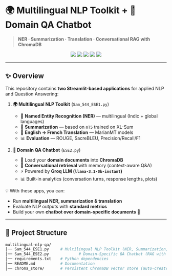 # 🌍 Multilingual NLP Toolkit + 🤖 Domain QA Chatbot  
> **NER · Summarization · Translation · Conversational RAG with ChromaDB**

<p align="center">
  <img src="https://img.shields.io/badge/Framework-Streamlit-FF4B4B?logo=streamlit&logoColor=white" />
  <img src="https://img.shields.io/badge/NLP-HuggingFace-orange?logo=huggingface&logoColor=white" />
  <img src="https://img.shields.io/badge/RAG-ChromaDB-purple" />
  <img src="https://img.shields.io/badge/LLM-Groq-green" />
  <img src="https://img.shields.io/badge/Visualization-Matplotlib-blue" />
</p>

---

## ✨ Overview

This repository contains **two Streamlit-based applications** for applied NLP and Question Answering:

1. **🌍 Multilingual NLP Toolkit** (`Sam_544_ESE1.py`)  
   - 🧩 **Named Entity Recognition (NER)** — multilingual (Indic + global languages)  
   - 📝 **Summarization** — based on `mT5` trained on XL-Sum  
   - 🔁 **English → French Translation** — MarianMT models  
   - 📊 **Evaluation** — ROUGE, SacreBLEU, Precision/Recall/F1  

2. **🤖 Domain QA Chatbot** (`ESE2.py`)  
   - 📂 Load your **domain documents** into **ChromaDB**  
   - 🔎 **Conversational retrieval** with memory (context-aware Q&A)  
   - ⚡ Powered by **Groq LLM (`llama-3.1-8b-instant`)**  
   - 📊 Built-in analytics (conversation turns, response lengths, plots)

💡 With these apps, you can:  
- Run **multilingual NER, summarization & translation**  
- Evaluate NLP outputs with **standard metrics**  
- Build your own **chatbot over domain-specific documents** 🚀

---

## 📂 Project Structure
```bash
multilingual-nlp-qa/
│── Sam_544_ESE1.py     # Multilingual NLP Toolkit (NER, Summarization, Translation, Evaluation)
│── Sam_544_ESE2.py             # Domain-Specific QA Chatbot (RAG with ChromaDB + Groq LLM)
│── requirements.txt    # Python dependencies
│── README.md           # Documentation
│── chroma_store/       # Persistent ChromaDB vector store (auto-created)
